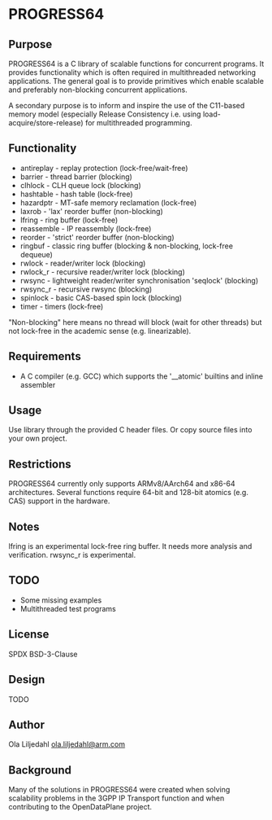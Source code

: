 PROGRESS64
==============

Purpose
--------------
PROGRESS64 is a C library of scalable functions for concurrent programs. It
provides functionality which is often required in multithreaded networking
applications. The general goal is to provide primitives which enable
scalable and preferably non-blocking concurrent applications.

A secondary purpose is to inform and inspire the use of the C11-based memory
model (especially Release Consistency i.e. using load-acquire/store-release)
for multithreaded programming.

Functionality
-------------
* antireplay - replay protection (lock-free/wait-free)
* barrier - thread barrier (blocking)
* clhlock - CLH queue lock (blocking)
* hashtable - hash table (lock-free)
* hazardptr - MT-safe memory reclamation (lock-free)
* laxrob - 'lax' reorder buffer (non-blocking)
* lfring - ring buffer (lock-free)
* reassemble - IP reassembly (lock-free)
* reorder - 'strict' reorder buffer (non-blocking)
* ringbuf - classic ring buffer (blocking & non-blocking, lock-free dequeue)
* rwlock - reader/writer lock (blocking)
* rwlock\_r - recursive reader/writer lock (blocking)
* rwsync - lightweight reader/writer synchronisation 'seqlock' (blocking)
* rwsync\_r - recursive rwsync (blocking)
* spinlock - basic CAS-based spin lock (blocking)
* timer - timers (lock-free)

"Non-blocking" here means no thread will block (wait for other threads) but not
lock-free in the academic sense (e.g. linearizable).

Requirements
--------------
* A C compiler (e.g. GCC) which supports the '\_\_atomic' builtins and inline assembler

Usage
--------------
Use library through the provided C header files. Or copy source files into
your own project.

Restrictions
--------------
PROGRESS64 currently only supports ARMv8/AArch64 and x86-64 architectures.
Several functions require 64-bit and 128-bit atomics (e.g. CAS) support in the hardware.

Notes
--------------
lfring is an experimental lock-free ring buffer. It needs more analysis and verification.
rwsync\_r is experimental.

TODO
--------------
* Some missing examples
* Multithreaded test programs

License
--------------
SPDX BSD-3-Clause

Design
--------------
TODO

Author
--------------
Ola Liljedahl ola.liljedahl@arm.com

Background
--------------
Many of the solutions in PROGRESS64 were created when solving scalability
problems in the 3GPP IP Transport function and when contributing to the
OpenDataPlane project.
